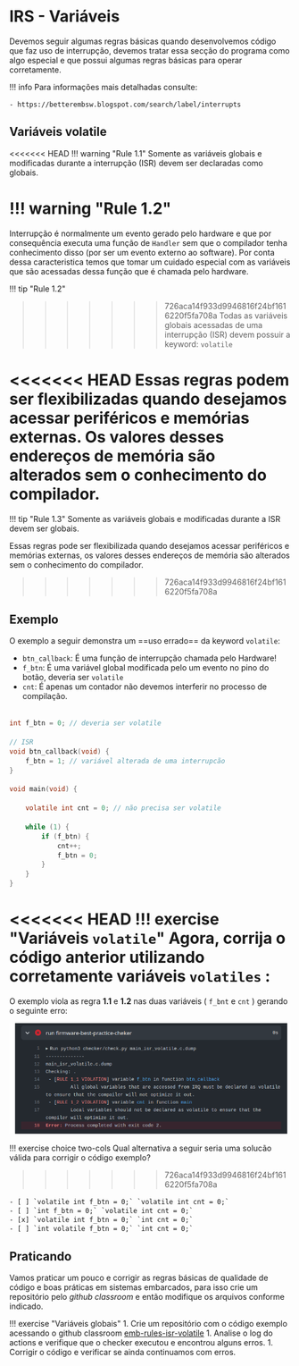 # IRS - Variáveis

Devemos seguir algumas regras básicas quando desenvolvemos código que faz uso de interrupção, devemos tratar essa secção do programa como algo especial e que possui algumas regras básicas para operar corretamente. 

!!! info
    Para informações mais detalhadas consulte:
    
    - https://betterembsw.blogspot.com/search/label/interrupts 

## Variáveis volatile

<<<<<<< HEAD
!!! warning "Rule 1.1"
    Somente as variáveis globais e modificadas durante a interrupção (ISR) devem ser declaradas como globais.
    
!!! warning "Rule 1.2"
=======
Interrupção é normalmente um evento gerado pelo hardware e que por consequência executa uma função de `Handler` sem que o compilador tenha conhecimento disso (por ser um evento externo ao software). Por conta dessa caracteristica temos que tomar um cuidado especial com as variáveis que são acessadas dessa função que é chamada pelo hardware.

!!! tip "Rule 1.2"
>>>>>>> 726aca14f933d9946816f24bf1616220f5fa708a
    Todas as variáveis globais acessadas de uma interrupção (ISR) devem possuir a keyword: `volatile`
    
<<<<<<< HEAD
Essas regras podem ser flexibilizadas quando desejamos acessar periféricos e memórias externas. Os valores desses endereços de memória são alterados sem o conhecimento do compilador.
=======
!!! tip "Rule 1.3"
    Somente as variáveis globais e modificadas durante a ISR devem ser globais.
    
Essas regras pode ser flexibilizada quando desejamos acessar periféricos e memórias externas, os valores desses endereços de memória são alterados sem o conhecimento do compilador.
>>>>>>> 726aca14f933d9946816f24bf1616220f5fa708a

## Exemplo

O exemplo a seguir demonstra um ==uso errado== da keyword `volatile`:

- `btn_callback`: É uma função de interrupção chamada pelo Hardware!
- `f_btn`: É uma variável global modificada pelo um evento no pino do botão, deveria ser `volatile`
- `cnt`: É apenas um contador não devemos interferir no processo de compilação.

```c

int f_btn = 0; // deveria ser volatile

// ISR
void btn_callback(void) {
    f_btn = 1; // variável alterada de uma interrupcão
}

void main(void) {
    
    volatile int cnt = 0; // não precisa ser volatile
    
    while (1) {
        if (f_btn) {
            cnt++;
            f_btn = 0;
        }
    }
}
```

<<<<<<< HEAD
!!! exercise "Variáveis `volatile`"
    Agora, corrija o código anterior utilizando corretamente variáveis `volatiles` :
=======
O exemplo viola as regra **1.1** e **1.2** nas duas variáveis ( `f_bnt` e `cnt` ) gerando o seguinte erro:

![](figs/checker-rule-isr-volatile.png)

!!! exercise choice two-cols
    Qual alternativa a seguir seria uma solucão válida para corrigir o código exemplo?
>>>>>>> 726aca14f933d9946816f24bf1616220f5fa708a
    
    - [ ] `volatile int f_btn = 0;` `volatile int cnt = 0;`
    - [ ] `int f_btn = 0;` `volatile int cnt = 0;`
    - [x] `volatile int f_btn = 0;` `int cnt = 0;`
    - [ ] `int volatile f_btn = 0;` `int cnt = 0;`

## Praticando

Vamos praticar um pouco e corrigir as regras básicas de qualidade de código e boas práticas em sistemas embarcados, para isso crie um repositório pelo *github classroom* e então modifique os arquivos conforme indicado.

!!! exercise "Variáveis globais"
    1. Crie um repositório com o código exemplo acessando o github classroom [emb-rules-isr-volatile]({{rules_isr_volatile_classroom}})
    1. Analise o log do actions e verifique que o checker executou e encontrou alguns erros.
    1. Corrigir o código e verificar se ainda continuamos com erros.
